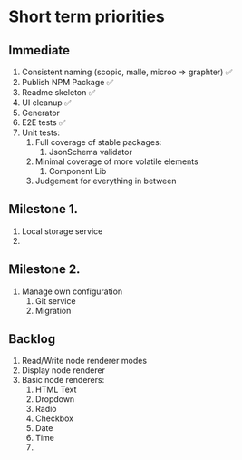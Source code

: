 # Short term priorities

## Immediate
1. Consistent naming (scopic, malle, microo => graphter) ✅
1. Publish NPM Package  ✅
1. Readme skeleton ✅
1. UI cleanup ✅
1. Generator
1. E2E tests ✅
1. Unit tests:
    1. Full coverage of stable packages:
        1. JsonSchema validator
    1. Minimal coverage of more volatile elements
        1. Component Lib
    1. Judgement for everything in between

## Milestone 1.

1. Local storage service
1. 

## Milestone 2.

1. Manage own configuration
    1. Git service
    1. Migration
    
## Backlog
1. Read/Write node renderer modes
1. Display node renderer
1. Basic node renderers:
    1. HTML Text
    1. Dropdown
    1. Radio
    1. Checkbox
    1. Date
    1. Time
    1. 
